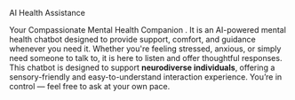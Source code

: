 AI Health Assistance

Your Compassionate Mental Health Companion . It is an AI-powered mental health chatbot designed to provide support, comfort, and guidance whenever you need it. Whether you're feeling stressed, anxious, or simply need someone to talk to, it is here to listen and offer thoughtful responses. This chatbot is designed to support **neurodiverse individuals**, offering a sensory-friendly and easy-to-understand interaction experience. You’re in control — feel free to ask at your own pace. 
